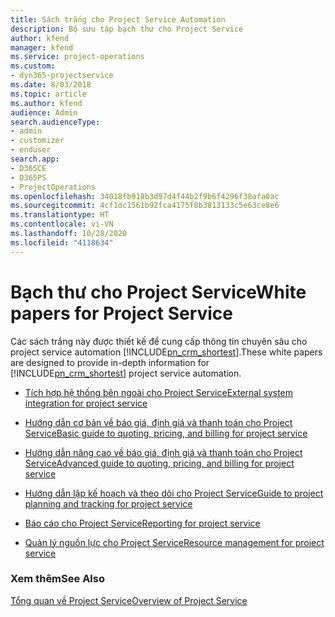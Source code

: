 ```yaml
---
title: Sách trắng cho Project Service Automation
description: Bộ sưu tập bạch thư cho Project Service
author: kfend
manager: kfend
ms.service: project-operations
ms.custom:
- dyn365-projectservice
ms.date: 8/03/2018
ms.topic: article
ms.author: kfend
audience: Admin
search.audienceType:
- admin
- customizer
- enduser
search.app:
- D365CE
- D365PS
- ProjectOperations
ms.openlocfilehash: 34018fb918b3d97d4f44b2f9b6f4296f38afa0ac
ms.sourcegitcommit: 4cf1dc1561b92fca4175f0b3813133c5e63ce8e6
ms.translationtype: HT
ms.contentlocale: vi-VN
ms.lasthandoff: 10/28/2020
ms.locfileid: "4118634"
---
```

# <a name="white-papers-for-project-service"></a><span data-ttu-id="de8b7-103">Bạch thư cho Project Service</span><span class="sxs-lookup"><span data-stu-id="de8b7-103">White papers for Project Service</span></span>

<span data-ttu-id="de8b7-104">Các sách trắng này được thiết kế để cung cấp thông tin chuyên sâu cho project service automation [!INCLUDE[pn_crm_shortest](../includes/pn-crm-shortest.md)].</span><span class="sxs-lookup"><span data-stu-id="de8b7-104">These white papers are designed to provide in-depth information for [!INCLUDE[pn_crm_shortest](../includes/pn-crm-shortest.md)] project service automation.</span></span>

-   [<span data-ttu-id="de8b7-105">Tích hợp hệ thống bên ngoài cho Project Service</span><span class="sxs-lookup"><span data-stu-id="de8b7-105">External system integration for project service</span></span>](https://go.microsoft.com/fwlink/?LinkId=825445)

-   [<span data-ttu-id="de8b7-106">Hướng dẫn cơ bản về báo giá, định giá và thanh toán cho Project Service</span><span class="sxs-lookup"><span data-stu-id="de8b7-106">Basic guide to quoting, pricing, and billing for project service</span></span>](https://go.microsoft.com/fwlink/?LinkId=825241)

-   [<span data-ttu-id="de8b7-107">Hướng dẫn nâng cao về báo giá, định giá và thanh toán cho Project Service</span><span class="sxs-lookup"><span data-stu-id="de8b7-107">Advanced guide to quoting, pricing, and billing for project service</span></span>](https://go.microsoft.com/fwlink/?LinkId=825242)

-   [<span data-ttu-id="de8b7-108">Hướng dẫn lập kế hoạch và theo dõi cho Project Service</span><span class="sxs-lookup"><span data-stu-id="de8b7-108">Guide to project planning and tracking for project service</span></span>](https://go.microsoft.com/fwlink/?LinkId=825243)

-   [<span data-ttu-id="de8b7-109">Báo cáo cho Project Service</span><span class="sxs-lookup"><span data-stu-id="de8b7-109">Reporting for project service</span></span>](https://go.microsoft.com/fwlink/?LinkId=825446)

-   [<span data-ttu-id="de8b7-110">Quản lý nguồn lực cho Project Service</span><span class="sxs-lookup"><span data-stu-id="de8b7-110">Resource management for project service</span></span>](https://go.microsoft.com/fwlink/?LinkId=825244)

### <a name="see-also"></a><span data-ttu-id="de8b7-111">Xem thêm</span><span class="sxs-lookup"><span data-stu-id="de8b7-111">See Also</span></span>
 [<span data-ttu-id="de8b7-112">Tổng quan về Project Service</span><span class="sxs-lookup"><span data-stu-id="de8b7-112">Overview of Project Service</span></span>](../psa/overview.md)
